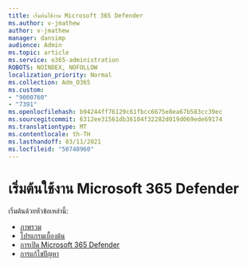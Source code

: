 ```yaml
---
title: เริ่มต้นใช้งาน Microsoft 365 Defender
ms.author: v-jmathew
author: v-jmathew
manager: dansimp
audience: Admin
ms.topic: article
ms.service: o365-administration
ROBOTS: NOINDEX, NOFOLLOW
localization_priority: Normal
ms.collection: Adm_O365
ms.custom:
- "9000760"
- "7391"
ms.openlocfilehash: b94244ff76129c61fbcc6675e8ea67b583cc39ec
ms.sourcegitcommit: 6312ee31561db36104f32282d019d069ede69174
ms.translationtype: MT
ms.contentlocale: th-TH
ms.lasthandoff: 03/11/2021
ms.locfileid: "50748960"
---
```

# <a name="get-started-with-microsoft-365-defender"></a>เริ่มต้นใช้งาน Microsoft 365 Defender

เริ่มต้นด้วยหัวข้อเหล่านี้:

- [ภาพรวม](https://docs.microsoft.com/microsoft-365/security/mtp/microsoft-threat-protection)
- [โปรแกรมเบื้องต้น](https://docs.microsoft.com/microsoft-365/security/mtp/prerequisites)
- [การเปิด Microsoft 365 Defender](https://docs.microsoft.com/microsoft-365/security/mtp/mtp-enable)
- [การแก้ไขปัญหา](https://docs.microsoft.com/microsoft-365/security/mtp/troubleshoot)
